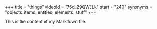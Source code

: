 +++
title = "things"
videoId = "75d_29QWELk"
start = "240"
synonyms = "objects, items, entities, elements, stuff"
+++

This is the content of my Markdown file.